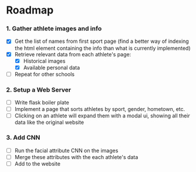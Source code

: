 # Roadmap

### 1. Gather athlete images and info
- [x] Get the list of names from first sport page (find a better way of indexing the html element containing the info than what is currently implemented)
- [x] Retrieve relevant data from each athlete's page:
  - [x] Historical images
  - [x] Available personal data
- [ ] Repeat for other schools

### 2. Setup a Web Server
- [ ] Write flask boiler plate
- [ ] Implement a page that sorts athletes by sport, gender, hometown, etc.
- [ ] Clicking on an athlete will expand them with a modal ui, showing all their data like the original website

### 3. Add CNN
- [ ] Run the facial attribute CNN on the images
- [ ] Merge these attributes with the each athlete's data
- [ ] Add to the website
